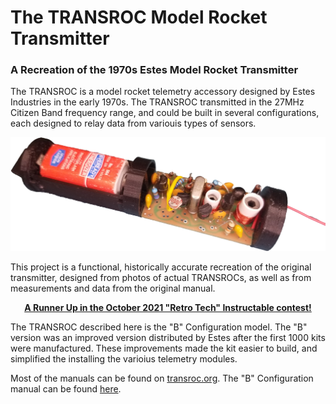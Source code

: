 # The TRANSROC Model Rocket Transmitter

### A Recreation of the 1970s Estes Model Rocket Transmitter

The TRANSROC is a model rocket telemetry accessory designed by Estes Industries in the early 1970s.  The TRANSROC transmitted in the 27MHz Citizen Band frequency range, and could be built in several configurations, each designed to relay data from variouis types of sensors.
 
<p align="center">
  <img src="images/Finsihed_Transroc.png"/>
</p>

This project is a functional, historically accurate recreation of the original transmitter, designed from photos of actual TRANSROCs, as well as from measurements and data from the original manual.

<p align="center"><b>
<a href="https://www.instructables.com/The-TRANSROC-a-Retro-Model-Rocket-Telemetry-Transm/">A Runner Up in the October 2021 "Retro Tech" Instructable contest!</a></b>
<br>
</p>

The TRANSROC described here is the "B" Configuration model.  The "B" version was an improved version distributed by Estes after the first 1000 kits were manufactured.  These improvements made the kit easier to build, and simplified the installing the varioius telemetry modules.

Most of the manuals can be found on [transroc.org](https://transroc.org).  The "B" Configuration manual can be found [here](Manuals_and_Datasheets).

